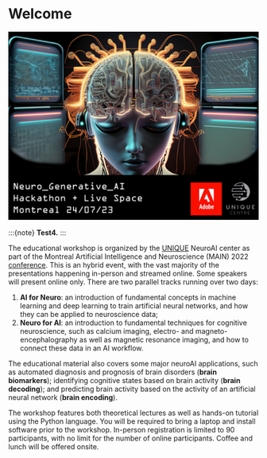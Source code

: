 # Welcome

![](./banner.png)

:::{note}
**Test4.**
:::

The educational workshop is organized by the [UNIQUE](https://www.unique.quebec/) NeuroAI center as part of the Montreal Artificial Intelligence and Neuroscience (MAIN) 2022 [conference](https://www.main2022.org/). This is an hybrid event, with the vast majority of the presentations happening in-person and streamed online. Some speakers will present online only. There are two parallel tracks running over two days:
1. **AI for Neuro**: an introduction of fundamental concepts in machine learning and deep learning to train artificial neural networks, and how they can be applied to neuroscience data;
2. **Neuro for AI**: an introduction to fundamental techniques for cognitive neuroscience, such as calcium imaging, electro- and magneto-encephalography as well as magnetic resonance imaging, and how to connect these data in an AI workflow.

The educational material also covers some major neuroAI applications, such as automated diagnosis and prognosis of brain disorders (**brain biomarkers**); identifying cognitive states based on brain activity (**brain decoding**); and predicting brain activity based on the activity of an artificial neural network (**brain encoding**).

The workshop features both theoretical lectures as well as hands-on tutorial using the Python language. You will be required to bring a laptop and install software prior to the workshop. In-person registration is limited to 90 participants, with no limit for the number of online participants. Coffee and lunch will be offered onsite. 
